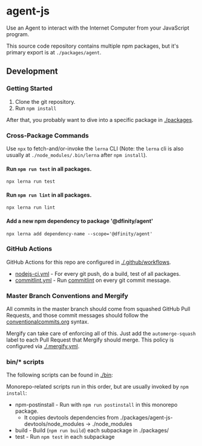 # agent-js

Use an Agent to interact with the Internet Computer from your JavaScript program.

This source code repository contains multiple npm packages, but it's primary export is at `./packages/agent`.

## Development

### Getting Started

1. Clone the git repository.
2. Run `npm install`

After that, you probably want to dive into a specific package in [./packages](./packages).

### Cross-Package Commands

Use `npx` to fetch-and/or-invoke the `lerna` CLI (Note: the `lerna` cli is also usually at `./node_modules/.bin/lerna` after `npm install`).

#### Run `npm run test` in all packages.

```
npx lerna run test
```

#### Run `npm run lint` in all packages.

```
npx lerna run lint
```

#### Add a new npm dependency to package '@dfinity/agent'

```
npx lerna add dependency-name --scope='@dfinity/agent'
```

### GitHub Actions

GitHub Actions for this repo are configured in [./.github/workflows](./.github/workflows).

* [nodejs-ci.yml](./.github/workflows/nodejs-ci.yml) - For every git push, do a build, test of all packages.
* [commitlint.yml](./.github/workflows/commitlint.yml) - Run [commitlint](https://commitlint.js.org/#/) on every git commit message.

### Master Branch Conventions and Mergify

All commits in the master branch should come from squashed GitHub Pull Requests, and those commit messages should follow the [conventionalcommits.org](https://conventionalcommits.org) syntax.

Mergify can take care of enforcing all of this. Just add the `automerge-squash` label to each Pull Request that Mergify should merge. This policy is configured via [./.mergify.yml](./.mergify).

### bin/* scripts

The following scripts can be found in [./bin](./bin):

Monorepo-related scripts run in this order, but are usually invoked by `npm install`:

* npm-postinstall - Run with `npm run postinstall` in this monorepo package.
  * It copies devtools dependencies from ./packages/agent-js-devtools/node_modules -> ./node_modules
* build - Build (`npm run build`) each subpackage in ./packages/
* test - Run `npm test` in each subpackage

